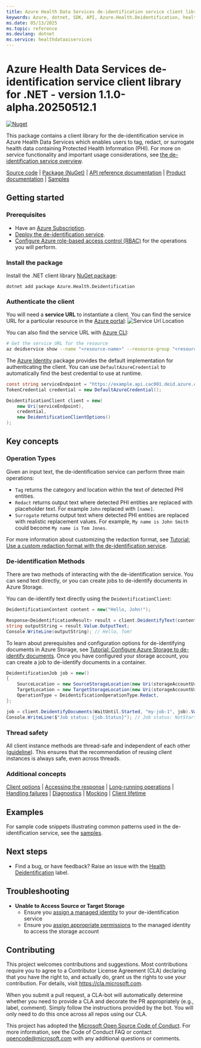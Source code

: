 ```yaml
---
title: Azure Health Data Services de-identification service client library for .NET
keywords: Azure, dotnet, SDK, API, Azure.Health.Deidentification, healthdataaiservices
ms.date: 05/13/2025
ms.topic: reference
ms.devlang: dotnet
ms.service: healthdataaiservices
---
```

# Azure Health Data Services de-identification service client library for .NET - version 1.1.0-alpha.20250512.1 

[![Nuget](https://img.shields.io/nuget/v/Azure.Health.Deidentification.svg?style=flat-square)][deid_nuget]

This package contains a client library for the de-identification service in Azure Health Data Services which
enables users to tag, redact, or surrogate health data containing Protected Health Information (PHI).
For more on service functionality and important usage considerations, see [the de-identification service overview][product_documentation].

[Source code](https://github.com/Azure/azure-sdk-for-net/blob/main/sdk/healthdataaiservices/Azure.Health.Deidentification/src) | [Package (NuGet)][deid_nuget] | [API reference documentation][docs] | [Product documentation][product_documentation] | [Samples][samples]

## Getting started

### Prerequisites

- Have an [Azure Subscription][azure_subscription].
- [Deploy the de-identification service][deid_quickstart].
- [Configure Azure role-based access control (RBAC)][deid_rbac] for the operations you will perform.

### Install the package

Install the .NET client library [NuGet package][deid_nuget]:

```dotnetcli
dotnet add package Azure.Health.Deidentification
```

### Authenticate the client

You will need a **service URL** to instantiate a client. You can find the service URL for a particular resource
in the [Azure portal][azure_portal]: ![Service Url Location](docs/images/ServiceUrl_Location.png)

You can also find the service URL with [Azure CLI][azure_cli]:
```bash
# Get the service URL for the resource
az deidservice show --name "<resource-name>" --resource-group "<resource-group-name>" --query "properties.serviceUrl"
```

The [Azure Identity][azure_identity] package provides the default implementation for authenticating the client.
You can use `DefaultAzureCredential` to automatically find the best credential to use at runtime.

```C# Snippet:AzHealthDeidSample1_DemonstrateCredential
const string serviceEndpoint = "https://example.api.cac001.deid.azure.com";
TokenCredential credential = new DefaultAzureCredential();
```
```C# Snippet:AzHealthDeidSample1_HelloWorld
DeidentificationClient client = new(
    new Uri(serviceEndpoint),
    credential,
    new DeidentificationClientOptions()
);
```

## Key concepts

### Operation Types
Given an input text, the de-identification service can perform three main operations:
- `Tag` returns the category and location within the text of detected PHI entities.
- `Redact` returns output text where detected PHI entities are replaced with placeholder text. For example `John` replaced with `[name]`.
- `Surrogate` returns output text where detected PHI entities are replaced with realistic replacement values. For example, `My name is John Smith` could become `My name is Tom Jones`.

For more information about customizing the redaction format, see [Tutorial: Use a custom redaction format with the de-identification service][deid_redaction_format].

### De-identification Methods
There are two methods of interacting with the de-identification service. You can send text directly, or you can create jobs
to de-identify documents in Azure Storage.

You can de-identify text directly using the `DeidentificationClient`:
```C# Snippet:AzHealthDeidSample1_CreateRequest
DeidentificationContent content = new("Hello, John!");

Response<DeidentificationResult> result = client.DeidentifyText(content);
string outputString = result.Value.OutputText;
Console.WriteLine(outputString); // Hello, Tom!
```

To learn about prerequisites and configuration options for de-identifying documents in Azure Storage, see [Tutorial: Configure Azure Storage to de-identify documents][deid_configure_storage].
Once you have configured your storage account, you can create a job to de-identify documents in a container.
```C# Snippet:AzHealthDeidSample2_CreateJob
DeidentificationJob job = new()
{
    SourceLocation = new SourceStorageLocation(new Uri(storageAccountUrl), "folder1/"),
    TargetLocation = new TargetStorageLocation(new Uri(storageAccountUrl), "output_folder1/"),
    OperationType = DeidentificationOperationType.Redact,
};

job = client.DeidentifyDocuments(WaitUntil.Started, "my-job-1", job).Value;
Console.WriteLine($"Job status: {job.Status}"); // Job status: NotStarted
```

### Thread safety

All client instance methods are thread-safe and independent of each other ([guideline](https://azure.github.io/azure-sdk/dotnet_introduction.html#dotnet-service-methods-thread-safety)). This ensures that the recommendation of reusing client instances is always safe, even across threads.

### Additional concepts
<!-- CLIENT COMMON BAR -->
[Client options](https://github.com/Azure/azure-sdk-for-net/blob/main/sdk/core/Azure.Core/README.md#configuring-service-clients-using-clientoptions) |
[Accessing the response](https://github.com/Azure/azure-sdk-for-net/blob/main/sdk/core/Azure.Core/README.md#accessing-http-response-details-using-responset) |
[Long-running operations](https://github.com/Azure/azure-sdk-for-net/blob/main/sdk/core/Azure.Core/README.md#consuming-long-running-operations-using-operationt) |
[Handling failures](https://github.com/Azure/azure-sdk-for-net/blob/main/sdk/core/Azure.Core/README.md#reporting-errors-requestfailedexception) |
[Diagnostics](https://github.com/Azure/azure-sdk-for-net/blob/main/sdk/core/Azure.Core/samples/Diagnostics.md) |
[Mocking](https://github.com/Azure/azure-sdk-for-net/blob/main/sdk/core/Azure.Core/README.md#mocking) |
[Client lifetime](https://devblogs.microsoft.com/azure-sdk/lifetime-management-and-thread-safety-guarantees-of-azure-sdk-net-clients/)
<!-- CLIENT COMMON BAR -->

## Examples

For sample code snippets illustrating common patterns used in the de-identification service, see the [samples][samples].

## Next steps

- Find a bug, or have feedback? Raise an issue with the [Health Deidentification][github_issue_label] label.

## Troubleshooting

- **Unable to Access Source or Target Storage**
  - Ensure you [assign a managed identity][deid_managed_identity] to your de-identification service
  - Ensure you [assign appropriate permissions][deid_rbac] to the managed identity to access the storage account

## Contributing

This project welcomes contributions and suggestions. Most contributions require
you to agree to a Contributor License Agreement (CLA) declaring that you have
the right to, and actually do, grant us the rights to use your contribution.
For details, visit https://cla.microsoft.com.

When you submit a pull request, a CLA-bot will automatically determine whether
you need to provide a CLA and decorate the PR appropriately (e.g., label,
comment). Simply follow the instructions provided by the bot. You will only
need to do this once across all repos using our CLA.

This project has adopted the
[Microsoft Open Source Code of Conduct][code_of_conduct]. For more information,
see the Code of Conduct FAQ or contact opencode@microsoft.com with any
additional questions or comments.

<!-- LINKS -->
[code_of_conduct]: https://opensource.microsoft.com/codeofconduct/
[product_documentation]: https://learn.microsoft.com/azure/healthcare-apis/deidentification/
[docs]: https://learn.microsoft.com/dotnet/api/azure.health.deidentification
[deid_nuget]: https://www.nuget.org/packages/Azure.Health.Deidentification
[deid_redaction_format]: https://learn.microsoft.com/azure/healthcare-apis/deidentification/redaction-format
[azure_subscription]: https://azure.microsoft.com/free/
[deid_quickstart]: https://learn.microsoft.com/azure/healthcare-apis/deidentification/quickstart
[deid_rbac]: https://learn.microsoft.com/azure/healthcare-apis/deidentification/manage-access-rbac
[deid_managed_identity]: https://learn.microsoft.com/azure/healthcare-apis/deidentification/managed-identities
[deid_configure_storage]: https://learn.microsoft.com/azure/healthcare-apis/deidentification/configure-storage
[azure_identity]: https://learn.microsoft.com/dotnet/api/overview/azure/identity-readme
[azure_cli]: https://learn.microsoft.com/cli/azure/healthcareapis/deidservice?view=azure-cli-latest
[azure_portal]: https://ms.portal.azure.com
[github_issue_label]: https://github.com/Azure/azure-sdk-for-net/labels/Health%20Deidentification
[samples]: https://github.com/Azure/azure-sdk-for-net/tree/main/sdk/healthdataaiservices/Azure.Health.Deidentification/samples/README.md

